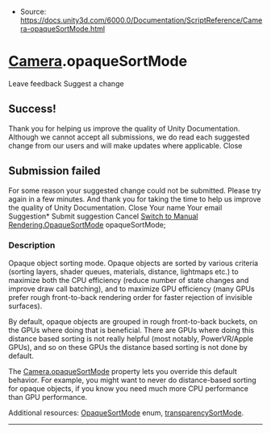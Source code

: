 * Source: https://docs.unity3d.com/6000.0/Documentation/ScriptReference/Camera-opaqueSortMode.html

#  [Camera](https://docs.unity3d.com/6000.0/Documentation/ScriptReference/Camera.html).opaqueSortMode
Leave feedback
Suggest a change
## Success!
Thank you for helping us improve the quality of Unity Documentation. Although we cannot accept all submissions, we do read each suggested change from our users and will make updates where applicable.
Close
## Submission failed
For some reason your suggested change could not be submitted. Please <a>try again</a> in a few minutes. And thank you for taking the time to help us improve the quality of Unity Documentation.
Close
Your name Your email Suggestion* Submit suggestion
Cancel
[Switch to Manual](https://docs.unity3d.com/6000.0/Documentation/Manual/class-Camera.html "Go to Camera Component in the Manual")
[Rendering.OpaqueSortMode](https://docs.unity3d.com/6000.0/Documentation/ScriptReference/Rendering.OpaqueSortMode.html) opaqueSortMode; 
### Description
Opaque object sorting mode.
Opaque objects are sorted by various criteria (sorting layers, shader queues, materials, distance, lightmaps etc.) to maximize both the CPU efficiency (reduce number of state changes and improve draw call batching), and to maximize GPU efficiency (many GPUs prefer rough front-to-back rendering order for faster rejection of invisible surfaces).  
  
By default, opaque objects are grouped in rough front-to-back buckets, on the GPUs where doing that is beneficial. There are GPUs where doing this distance based sorting is not really helpful (most notably, PowerVR/Apple GPUs), and so on these GPUs the distance based sorting is not done by default.  
  
The [Camera.opaqueSortMode](https://docs.unity3d.com/6000.0/Documentation/ScriptReference/Camera-opaqueSortMode.html) property lets you override this default behavior. For example, you might want to never do distance-based sorting for opaque objects, if you know you need much more CPU performance than GPU performance.  
  
Additional resources: [OpaqueSortMode](https://docs.unity3d.com/6000.0/Documentation/ScriptReference/Rendering.OpaqueSortMode.html) enum, [transparencySortMode](https://docs.unity3d.com/6000.0/Documentation/ScriptReference/Camera-transparencySortMode.html).
* * *
